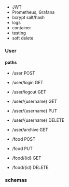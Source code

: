 * JWT
* Prometheus, Grafana
* bcrypt salt/hash
* logs
* container
* testing
* soft delete

### User
#### paths
* /user POST
* /user/login GET
* /user/logout GET
* /user/{username} GET
* /user/{username} PUT
* /user/{username} DELETE
* /user/archive GET

* /food POST
* /food PUT
* /food/{id} GET
* /food/{id} DELETE


### schemas 
